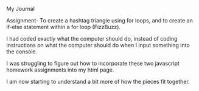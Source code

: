 My Journal

Assignment- To create a hashtag triangle using for loops, and to create an if-else statement within a for loop (FizzBuzz).

I had coded exactly what the computer should do, instead of coding instructions on what the computer should do when I input something into the console. 

I was struggling to figure out how to incorporate these two javascript homework assignments into my html page.

I am now starting to understand a bit more of how the pieces fit together. 
